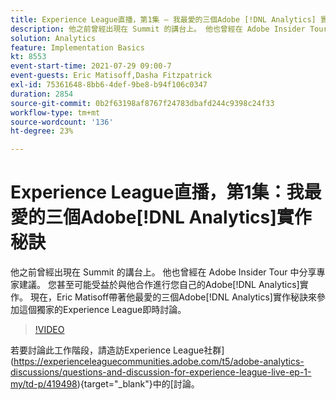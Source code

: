 ```yaml
---
title: Experience League直播，第1集 — 我最愛的三個Adobe [!DNL Analytics] 實作秘訣
description: 他之前曾經出現在 Summit 的講台上。 他也曾經在 Adobe Insider Tour 中分享專家建議。 您甚至可能曾與他在您自己的Adobe [!DNL Analytics] 實作上合作。 現在，Eric Matisoff將在這個獨家的Experience League即時討論中介紹他最愛的三個Adobe [!DNL Analytics] 實作秘訣。
solution: Analytics
feature: Implementation Basics
kt: 8553
event-start-time: 2021-07-29 09:00-7
event-guests: Eric Matisoff,Dasha Fitzpatrick
exl-id: 75361648-8bb6-4def-9be8-b94f106c0347
duration: 2854
source-git-commit: 0b2f63198af8767f24783dbafd244c9398c24f33
workflow-type: tm+mt
source-wordcount: '136'
ht-degree: 23%

---
```


# Experience League直播，第1集：我最愛的三個Adobe[!DNL Analytics]實作秘訣

他之前曾經出現在 Summit 的講台上。 他也曾經在 Adobe Insider Tour 中分享專家建議。 您甚至可能受益於與他合作進行您自己的Adobe[!DNL Analytics]實作。 現在，Eric Matisoff帶著他最愛的三個Adobe[!DNL Analytics]實作秘訣來參加這個獨家的Experience League即時討論。

>[!VIDEO](https://video.tv.adobe.com/v/335921/?quality=12&learn=on)

若要討論此工作階段，請造訪Experience League社群](https://experienceleaguecommunities.adobe.com/t5/adobe-analytics-discussions/questions-and-discussion-for-experience-league-live-ep-1-my/td-p/419498){target="_blank"}中的[討論。

